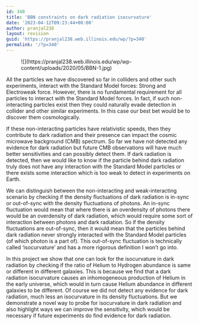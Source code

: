 ```yaml
---
id: 340
title: 'BBN constraints on dark radiation isocurvature'
date: '2023-04-12T09:23:44+00:00'
author: pranjal238
layout: revision
guid: 'https://pranjal238.web.illinois.edu/wp/?p=340'
permalink: '/?p=340'
---
```


<figure class="wp-block-image size-large is-resized">![](https://pranjal238.web.illinois.edu/wp/wp-content/uploads/2020/05/BBN-1.jpg)</figure>All the particles we have discovered so far in colliders and other such experiments, interact with the Standard Model forces: Strong and Electroweak force. However, there is no fundamental requirement for all particles to interact with the Standard Model forces. In fact, if such non-interacting particles exist then they could naturally evade detection in collider and other similar experiments. In this case our best bet would be to discover them cosmologically.

If these non-interacting particles have relativistic speeds, then they contribute to dark radiation and their presence can impact the cosmic microwave background (CMB) spectrum. So far we have not detected any evidence for dark radiation but future CMB observations will have much better sensitivities and can possibly detect them. If dark radiation is detected, then we would like to know if the particle behind dark radiation truly does not have any interaction with the Standard Model particles or there exists some interaction which is too weak to detect in experiments on Earth.

We can distinguish between the non-interacting and weak-interacting scenario by checking if the density fluctuations of dark radiation is in-sync or out-of-sync with the density fluctuations of photons. An in-sync fluctuation would mean that where there is an overdensity of photons there would be an overdensity of dark radiation, which would require some sort of interaction between photons and dark radiation. So if the density fluctuations are out-of-sync, then it would mean that the particles behind dark radiation never strongly interacted with the Standard Model particles (of which photon is a part of). This out-of-sync fluctuation is technically called ‘isocurvature’ and has a more rigorous definition I won’t go into.

In this project we show that one can look for the isocurvature in dark radiation by checking if the ratio of Helium to Hydrogen abundance is same or different in different galaxies. This is because we find that a dark radiation isocurvature causes an inhomogeneous production of Helium in the early universe, which would in turn cause Helium abundance in different galaxies to be different. Of course we did not detect any evidence for dark radiation, much less an isocurvature in its density fluctuations. But we demonstrate a novel way to probe for isocurvature in dark radiation and also highlight ways we can improve the sensitivity, which would be necessary if future experiments do find evidence for dark radiation.